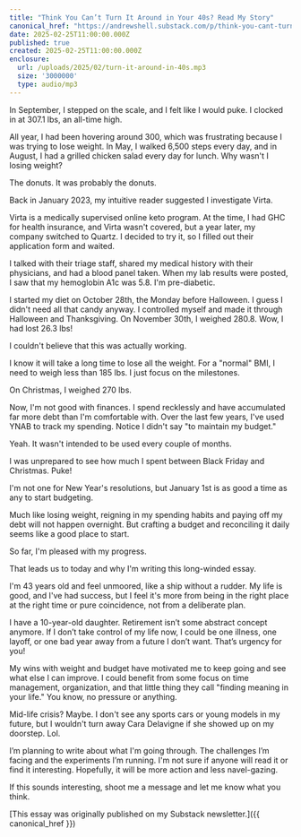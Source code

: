 ```yaml
---
title: "Think You Can’t Turn It Around in Your 40s? Read My Story"
canonical_href: "https://andrewshell.substack.com/p/think-you-cant-turn-it-around-in"
date: 2025-02-25T11:00:00.000Z
published: true
created: 2025-02-25T11:00:00.000Z
enclosure:
  url: /uploads/2025/02/turn-it-around-in-40s.mp3
  size: '3000000'
  type: audio/mp3
---
```

In September, I stepped on the scale, and I felt like I would puke. I clocked in at 307.1 lbs, an all-time high.

All year, I had been hovering around 300, which was frustrating because I was trying to lose weight. In May, I walked 6,500 steps every day, and in August, I had a grilled chicken salad every day for lunch. Why wasn't I losing weight?

The donuts. It was probably the donuts.

Back in January 2023, my intuitive reader suggested I investigate Virta.

Virta is a medically supervised online keto program. At the time, I had GHC for health insurance, and Virta wasn't covered, but a year later, my company switched to Quartz. I decided to try it, so I filled out their application form and waited.

I talked with their triage staff, shared my medical history with their physicians, and had a blood panel taken. When my lab results were posted, I saw that my hemoglobin A1c was 5.8. I'm pre-diabetic.

I started my diet on October 28th, the Monday before Halloween. I guess I didn't need all that candy anyway. I controlled myself and made it through Halloween and Thanksgiving. On November 30th, I weighed 280.8. Wow, I had lost 26.3 lbs!

I couldn't believe that this was actually working.

I know it will take a long time to lose all the weight. For a "normal" BMI, I need to weigh less than 185 lbs. I just focus on the milestones.

On Christmas, I weighed 270 lbs.

Now, I'm not good with finances. I spend recklessly and have accumulated far more debt than I'm comfortable with. Over the last few years, I've used YNAB to track my spending. Notice I didn't say "to maintain my budget."

Yeah. It wasn't intended to be used every couple of months.

I was unprepared to see how much I spent between Black Friday and Christmas. Puke!

I'm not one for New Year's resolutions, but January 1st is as good a time as any to start budgeting.

Much like losing weight, reigning in my spending habits and paying off my debt will not happen overnight. But crafting a budget and reconciling it daily seems like a good place to start.

So far, I'm pleased with my progress.

That leads us to today and why I'm writing this long-winded essay.

I'm 43 years old and feel unmoored, like a ship without a rudder. My life is good, and I've had success, but I feel it's more from being in the right place at the right time or pure coincidence, not from a deliberate plan.

I have a 10-year-old daughter. Retirement isn’t some abstract concept anymore. If I don’t take control of my life now, I could be one illness, one layoff, or one bad year away from a future I don’t want. That’s urgency for you!

My wins with weight and budget have motivated me to keep going and see what else I can improve. I could benefit from some focus on time management, organization, and that little thing they call "finding meaning in your life." You know, no pressure or anything.

Mid-life crisis? Maybe. I don't see any sports cars or young models in my future, but I wouldn't turn away Cara Delavigne if she showed up on my doorstep. Lol.

I’m planning to write about what I'm going through. The challenges I’m facing and the experiments I’m running. I'm not sure if anyone will read it or find it interesting. Hopefully, it will be more action and less navel-gazing.

If this sounds interesting, shoot me a message and let me know what you think.

[This essay was originally published on my Substack newsletter.]({{ canonical_href }})
